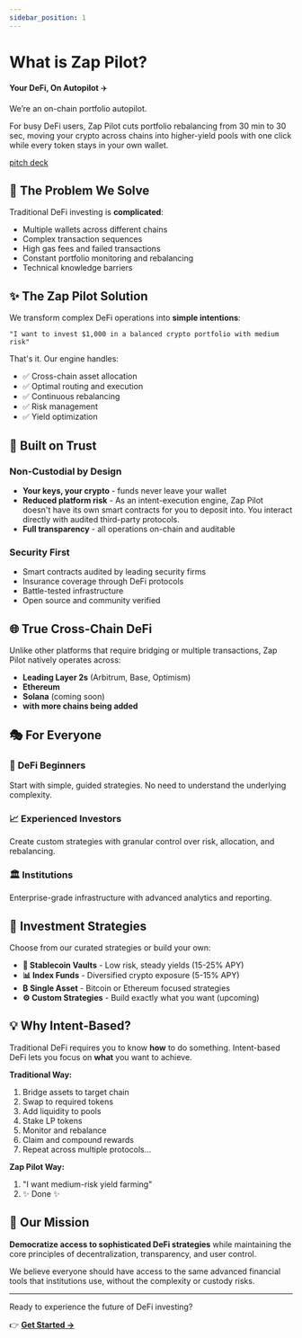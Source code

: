 ```yaml
---
sidebar_position: 1
---
```


# What is Zap Pilot?

**Your DeFi, On Autopilot** ✈️

We’re an on-chain portfolio autopilot.

For busy DeFi users, Zap Pilot cuts portfolio rebalancing from 30 min to 30 sec, moving your crypto
across chains into higher-yield pools with one click while every token stays in your own wallet.

[pitch deck](https://www.storydoc.com/4631eef1a29ef2f29cea41c1b0ffb2c0/3e32d664-4e36-4e02-851c-47fa166e2682/6885c327196aa808558298eb)

## 🎯 The Problem We Solve

Traditional DeFi investing is **complicated**:

- Multiple wallets across different chains
- Complex transaction sequences
- High gas fees and failed transactions
- Constant portfolio monitoring and rebalancing
- Technical knowledge barriers

## ✨ The Zap Pilot Solution

We transform complex DeFi operations into **simple intentions**:

```
"I want to invest $1,000 in a balanced crypto portfolio with medium risk"
```

That's it. Our engine handles:

- ✅ Cross-chain asset allocation
- ✅ Optimal routing and execution
- ✅ Continuous rebalancing
- ✅ Risk management
- ✅ Yield optimization

## 🔐 Built on Trust

### Non-Custodial by Design

- **Your keys, your crypto** - funds never leave your wallet
- **Reduced platform risk** - As an intent-execution engine, Zap Pilot doesn't have its own smart
  contracts for you to deposit into. You interact directly with audited third-party protocols.
- **Full transparency** - all operations on-chain and auditable

### Security First

- Smart contracts audited by leading security firms
- Insurance coverage through DeFi protocols
- Battle-tested infrastructure
- Open source and community verified

## 🌐 True Cross-Chain DeFi

Unlike other platforms that require bridging or multiple transactions, Zap Pilot natively operates
across:

- **Leading Layer 2s** (Arbitrum, Base, Optimism)
- **Ethereum**
- **Solana** (coming soon)
- **with more chains being added**

## 🎭 For Everyone

### 🔰 **DeFi Beginners**

Start with simple, guided strategies. No need to understand the underlying complexity.

### 📈 **Experienced Investors**

Create custom strategies with granular control over risk, allocation, and rebalancing.

### 🏛️ **Institutions**

Enterprise-grade infrastructure with advanced analytics and reporting.

## 🚀 Investment Strategies

Choose from our curated strategies or build your own:

- **🏦 Stablecoin Vaults** - Low risk, steady yields (15-25% APY)
- **📊 Index Funds** - Diversified crypto exposure (5-15% APY)
- **₿ Single Asset** - Bitcoin or Ethereum focused strategies
- **⚙️ Custom Strategies** - Build exactly what you want (upcoming)

## 💡 Why Intent-Based?

Traditional DeFi requires you to know **how** to do something. Intent-based DeFi lets you focus on
**what** you want to achieve.

**Traditional Way:**

1. Bridge assets to target chain
2. Swap to required tokens
3. Add liquidity to pools
4. Stake LP tokens
5. Monitor and rebalance
6. Claim and compound rewards
7. Repeat across multiple protocols...

**Zap Pilot Way:**

1. "I want medium-risk yield farming"
2. ✨ Done ✨

## 🎯 Our Mission

**Democratize access to sophisticated DeFi strategies** while maintaining the core principles of
decentralization, transparency, and user control.

We believe everyone should have access to the same advanced financial tools that institutions use,
without the complexity or custody risks.

---

Ready to experience the future of DeFi investing?

👉 **[Get Started →](./getting-started)**
